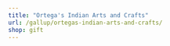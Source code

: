```yaml
---
title: "Ortega's Indian Arts and Crafts"
url: /gallup/ortegas-indian-arts-and-crafts/
shop: gift
---
```

